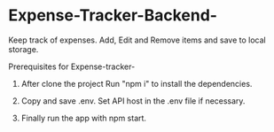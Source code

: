 # Expense-Tracker-Backend-

Keep track of expenses. Add, Edit and Remove items and save to local storage.

Prerequisites for Expense-tracker-

1) After clone the project Run "npm i" to install the dependencies.

2) Copy and save .env. Set API host in the .env file if necessary.

3) Finally run the app with npm start.
